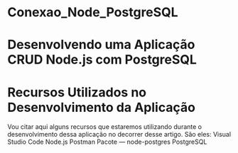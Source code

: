 # Conexao_Node_PostgreSQL

<h1>Desenvolvendo uma Aplicação CRUD Node.js com PostgreSQL</h1>

<h1>Recursos Utilizados no Desenvolvimento da Aplicação</h1>
Vou citar aqui alguns recursos que estaremos utilizando durante o desenvolvimento dessa aplicação no decorrer desse artigo. São eles:
Visual Studio Code
Node.js
Postman
Pacote — node-postgres
PostgreSQL
